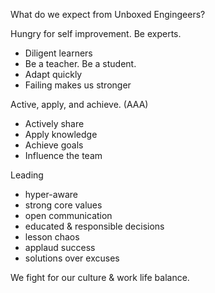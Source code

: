 
What do we expect from Unboxed Engingeers?


Hungry for self improvement.  Be experts.

+ Diligent learners
+ Be a teacher.  Be a student.
+ Adapt quickly
+ Failing makes us stronger


Active, apply, and achieve. (AAA)

 + Actively share
 + Apply knowledge
 + Achieve goals
 + Influence the team

Leading

+ hyper-aware
+ strong core values
+ open communication
+ educated & responsible decisions
+ lesson chaos
+ applaud success
+ solutions over excuses


We fight for our culture & work life balance.
